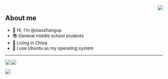 <img align="right" src="https://github-readme-stats.vercel.app/api?username=xiaozhangup&layout=compact&hide_border=false&show_icons=true&theme=tokyonight">

## About me

- 👋 Hi, I’m @xiaozhangup
- 📚️ General middle school students
- 💉 Living in China
- 🦐 I use Ubuntu as my operating system
---
<p align="left"><img align="left" src="https://github-readme-stats.vercel.app/api/top-langs/?username=xiaozhangup&layout=compact&hide_border=true&show_icons=true&card_width=445&theme=tokyonight">
  
<img src="https://spotify-github-profile.vercel.app/api/view?uid=31zejmn3iup6yuyfl3gifuclq2ha&cover_image=true&theme=default&show_offline=true&bar_color=53b14f&bar_color_cover=false">
</p>
<img align="center" src="https://count.getloli.com/get/@xiaozhangup">
